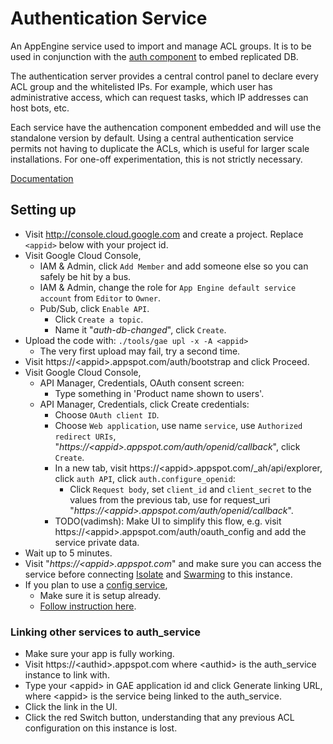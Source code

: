 # Authentication Service

An AppEngine service used to import and manage ACL groups. It is to be used in
conjunction with the [auth component](../components/components/auth) to embed
replicated DB.

The authentication server provides a central control panel to declare every ACL
group and the whitelisted IPs. For example, which user has administrative
access, which can request tasks, which IP addresses can host bots, etc.

Each service have the authencation component embedded and will use the
standalone version by default. Using a central authentication service permits
not having to duplicate the ACLs, which is useful for larger scale
installations. For one-off experimentation, this is not strictly necessary.

[Documentation](doc/)


## Setting up

*   Visit http://console.cloud.google.com and create a project. Replace
    `<appid>` below with your project id.
*   Visit Google Cloud Console,
    *   IAM & Admin, click `Add Member` and add someone else so you can safely
        be hit by a bus.
    *   IAM & Admin, change the role for `App Engine default service account`
        from `Editor` to `Owner`.
    *   Pub/Sub, click `Enable API`.
        *   Click `Create a topic`.
        *   Name it "_auth-db-changed_", click `Create`.
*   Upload the code with: `./tools/gae upl -x -A <appid>`
    *   The very first upload may fail, try a second time.
*   Visit https://\<appid\>.appspot.com/auth/bootstrap and click Proceed.
*   Visit Google Cloud Console,
    *   API Manager, Credentials, OAuth consent screen:
        *   Type something in 'Product name shown to users'.
    *   API Manager, Credentials, click Create credentials:
        *   Choose `OAuth client ID`.
        *   Choose `Web application`, use name `service`, use `Authorized
            redirect URIs`,
            "_https://\<appid\>.appspot.com/auth/openid/callback_", click
            `Create`.
        *   In a new tab, visit https://\<appid\>.appspot.com/_ah/api/explorer,
            click `auth API`, click `auth.configure_openid`:
            *   Click `Request body`, set `client_id` and `client_secret` to the
                values from the previous tab, use for request_uri
                "_https://\<appid\>.appspot.com/auth/openid/callback_".
        *   TODO(vadimsh): Make UI to simplify this flow, e.g. visit
            https://\<appid\>.appspot.com/auth/oauth_config and add the service
            private data.
*   Wait up to 5 minutes.
*   Visit "_https://\<appid\>.appspot.com_" and make sure you can access the
    service before connecting [Isolate](../isolate) and [Swarming](../swarming)
    to this instance.
*   If you plan to use a [config service](../config_service),
    *   Make sure it is setup already.
    *   [Follow instruction
        here](../components/components/config/#linking-to-the-config-service).


### Linking other services to auth_service

*   Make sure your app is fully working.
*   Visit https://\<authid\>.appspot.com where \<authid\> is the auth_service
    instance to link with.
*   Type your \<appid\> in GAE application id and click Generate linking URL,
    where \<appid\> is the service being linked to the auth_service.
*   Click the link in the UI.
*   Click the red Switch button, understanding that any previous ACL
    configuration on this instance is lost.
